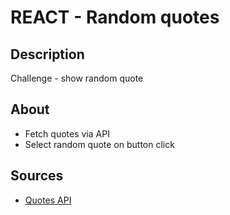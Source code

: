 # REACT - Random quotes

## Description

Challenge - show random quote

## About

- Fetch quotes via API
- Select random quote on button click

## Sources

- [Quotes API](https://type.fit/api/quotes)
